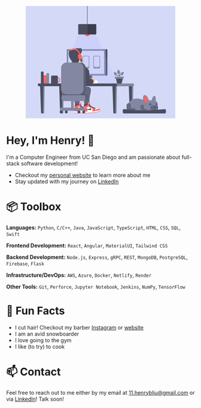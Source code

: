 <p align="center">
  <img src="/henrybliu.gif" alt="GIF" height="300">
</p>

# Hey, I'm Henry! 👋

I'm a Computer Engineer from UC San Diego and am passionate about full-stack software development!
- Checkout my [personal website](https://abouthenryliu.com/) to learn more about me
- Stay updated with my journey on [LinkedIn](https://www.linkedin.com/in/henrybliu/)

# 📦 Toolbox
**Languages:** ```Python```, ```C/C++```, ```Java```, ```JavaScript```, ```TypeScript```, ```HTML```, ```CSS```, ```SQL```, ```Swift```

**Frontend Development:** ```React```, ```Angular```, ```MaterialUI```, ```Tailwind CSS```

**Backend Development:** ```Node.js```, ```Express```, ```gRPC```, ```REST```, ```MongoDB```, ```PostgreSQL```, ```Firebase```, ```Flask```

**Infrastructure/DevOps:** ```AWS```, ```Azure```, ```Docker```, ```Netlify```, ```Render```

**Other Tools:** ```Git```, ```Perforce```, ```Jupyter Notebook```, ```Jenkins```, ```NumPy```, ```TensorFlow```

# 🤩 Fun Facts
- I cut hair! Checkout my barber [Instagram](https://www.instagram.com/henrysbarbershop/) or [website](https://henrysbarbershop.netlify.app/)
- I am an avid snowboarder
- I love going to the gym
- I like (to try) to cook

# 📫 Contact
Feel free to reach out to me either by my email at 11.henrybliu@gmail.com or via [LinkedIn](https://www.linkedin.com/in/henrybliu/)! Talk soon!
